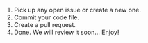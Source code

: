 1. Pick up any open issue or create a new one.
2. Commit your code file.
3. Create a pull request.
4. Done. We will review it soon... Enjoy!
